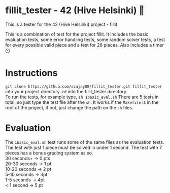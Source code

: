 # fillit_tester - 42 (Hive Helsinki) 🧩
This is a tester for the 42 (Hive Helsinki) project - fillit

This is a combination of test for the project fillit. It includes 
the basic evaluation tests, some error handling tests, some random
solver tests, a test for every possible valid piece and a test for
26 pieces. Also includes a timer ⏲️

# Instructions
`git clone https://github.com/azajay08/fillit_tester.git fillit_tester`  
into your project directory. `cd` into the fillit_tester directory  
To run the tests, for example type, `sh 1basic_eval.sh`
There are 5 tests in total, so just type the test file after the `sh`. It works if the `Makefile` is in the root of the project, if not, just change the path on the `sh` files.

# Evaluation
The `1basic_eval.sh` test runs some of the same files as the evaluation tests.  
The test with just 1 piece must be solved in under 1 second. The test with 7 pieces has a bonus grading system as so.  
30 seconds+ -> 0 pts  
20-30 seconds -> 1 pt  
10-20 seconds -> 2 pt  
5-10 seconds -> 3pt  
1-5 seconds -> 4pt  
< 1 second -> 5 pt
